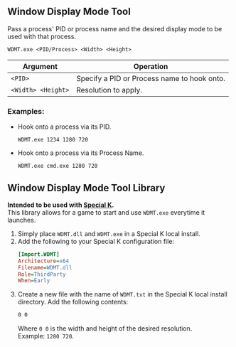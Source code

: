 ## Window Display Mode Tool
Pass a process' PID or process name and the desired display mode to be used with that process.

```
WDMT.exe <PID/Process> <Width> <Height>
```
|Argument|Operation|
|-|-|
|`<PID>`|Specify a PID or Process name to hook onto.|
|`<Width> <Height>`| Resolution to apply.|

### Examples:

- Hook onto a process via its PID.
    ```
    WDMT.exe 1234 1280 720
    ```
- Hook onto a process via its Process Name.
    ```
    WDMT.exe cmd.exe 1280 720
    ```

## Window Display Mode Tool Library
**Intended to be used with [Special K](https://wiki.special-k.info).**            
This library allows for a game to start and use `WDMT.exe` everytime it launches.

1. Simply place `WDMT.dll` and `WDMT.exe` in a Special K local install. 
2. Add the following to your Special K configuration file:
    ```ini
    [Import.WDMT]
    Architecture=x64
    Filename=WDMT.dll
    Role=ThirdParty
    When=Early
    ```
3. Create a new file with the name of `WDMT.txt` in the Special K local install directory.
    Add the following contents:
    ```txt
    0 0
    ```
    Where `0 0` is the width and height of the desired resolution.                            
    Example: `1280 720`.